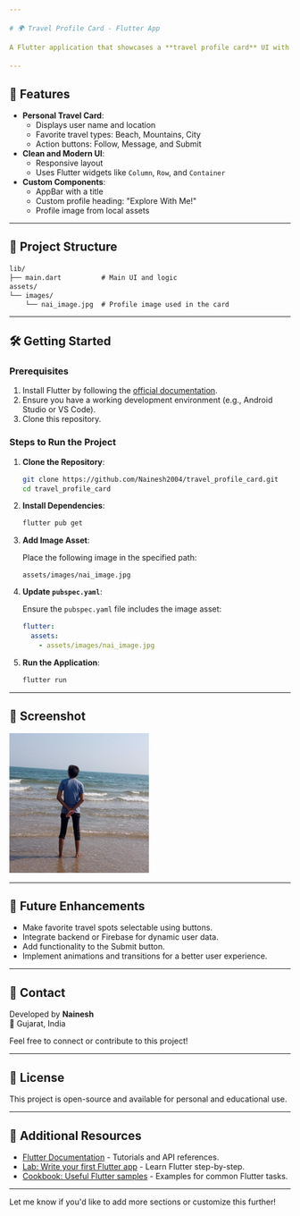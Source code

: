```yaml
---

# 🌍 Travel Profile Card - Flutter App

A Flutter application that showcases a **travel profile card** UI with interactive features such as Follow, Message, and Submit, along with personal details and favorite travel spots.

---
```


## 🚀 Features

- **Personal Travel Card**:
  - Displays user name and location
  - Favorite travel types: Beach, Mountains, City
  - Action buttons: Follow, Message, and Submit
- **Clean and Modern UI**:
  - Responsive layout
  - Uses Flutter widgets like `Column`, `Row`, and `Container`
- **Custom Components**:
  - AppBar with a title
  - Custom profile heading: "Explore With Me!"
  - Profile image from local assets

---

## 📂 Project Structure

```
lib/
├── main.dart          # Main UI and logic
assets/
└── images/
    └── nai_image.jpg  # Profile image used in the card
```

---

## 🛠️ Getting Started

### Prerequisites

1. Install Flutter by following the [official documentation](https://docs.flutter.dev/get-started/install).
2. Ensure you have a working development environment (e.g., Android Studio or VS Code).
3. Clone this repository.

### Steps to Run the Project

1. **Clone the Repository**:

   ```bash
   git clone https://github.com/Nainesh2004/travel_profile_card.git
   cd travel_profile_card
   ```

2. **Install Dependencies**:

   ```bash
   flutter pub get
   ```

3. **Add Image Asset**:

   Place the following image in the specified path:

   ```
   assets/images/nai_image.jpg
   ```

4. **Update `pubspec.yaml`**:

   Ensure the `pubspec.yaml` file includes the image asset:

   ```yaml
   flutter:
     assets:
       - assets/images/nai_image.jpg
   ```

5. **Run the Application**:

   ```bash
   flutter run
   ```

---

## 📸 Screenshot

<img src="assets/images/nai_image.jpg" width="250" alt="Travel Profile Card Screenshot">

---

## 📌 Future Enhancements

- Make favorite travel spots selectable using buttons.
- Integrate backend or Firebase for dynamic user data.
- Add functionality to the Submit button.
- Implement animations and transitions for a better user experience.

---

## 📧 Contact

Developed by **Nainesh**  
📍 Gujarat, India

Feel free to connect or contribute to this project!

---

## 📝 License

This project is open-source and available for personal and educational use.

---

## 🔗 Additional Resources

- [Flutter Documentation](https://docs.flutter.dev/) - Tutorials and API references.
- [Lab: Write your first Flutter app](https://docs.flutter.dev/get-started/codelab) - Learn Flutter step-by-step.
- [Cookbook: Useful Flutter samples](https://docs.flutter.dev/cookbook) - Examples for common Flutter tasks.

---

Let me know if you'd like to add more sections or customize this further!
